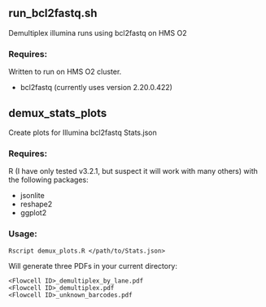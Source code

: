 ## run_bcl2fastq.sh
Demultiplex illumina runs using bcl2fastq on HMS O2

### Requires: 

Written to run on HMS O2 cluster.

- bcl2fastq (currently uses version 2.20.0.422)


## demux_stats_plots
Create plots for Illumina bcl2fastq Stats.json

### Requires: 

R (I have only tested v3.2.1, but suspect it will work with many others) with
the following packages:
 
- jsonlite
- reshape2
- ggplot2

### Usage:

```
Rscript demux_plots.R </path/to/Stats.json>
```

Will generate three PDFs in your current directory:

```
<Flowcell ID>_demultiplex_by_lane.pdf
<Flowcell ID>_demultiplex.pdf
<Flowcell ID>_unknown_barcodes.pdf
```
